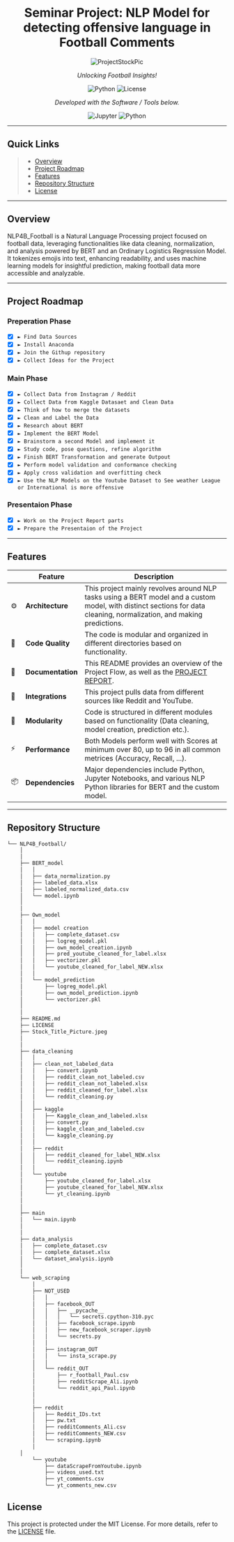 <p align="center">
    <h1 align="center">Seminar Project: NLP Model for detecting offensive language in Football Comments</h1>
</p>
<p align="center">
  <img src="https://github.com/prizyou/NLP4B_Football/raw/main/Stock_Title_Picture.jpeg" alt="ProjectStockPic">
</p>
<p align="center">
    <em>Unlocking Football Insights! </em>
</p>
<p align="center">
	<img src="https://img.shields.io/badge/Python-3.10-blue" alt="Python">
	<img src="https://img.shields.io/badge/License-MIT-orange" alt="License">
<p>
<p align="center">
		<em>Developed with the Software / Tools below.</em>
</p>
<p align="center">
	<img src="https://img.shields.io/badge/Jupyter-F37626.svg?style=flat&logo=Jupyter&logoColor=white" alt="Jupyter">
	<img src="https://img.shields.io/badge/Python-3776AB.svg?style=flat&logo=Python&logoColor=white" alt="Python">
</p>
<hr>

##  Quick Links

> - [Overview](#overview)
> - [Project Roadmap](#project-roadmap)
> - [Features](#features)
> - [Repository Structure](#repository-structure)
> - [License](#license)

---

##  Overview

NLP4B_Football is a Natural Language Processing project focused on football data, leveraging functionalities like data cleaning, normalization, and analysis powered by BERT and an Ordinary Logistics Regression Model. It tokenizes emojis into text, enhancing readability, and uses machine learning models for insightful prediction, making football data more accessible and analyzable.

---

##  Project Roadmap

### Preperation Phase

- [X] `► Find Data Sources`
- [X] `► Install Anaconda`
- [X] `► Join the Githup repository`
- [X] `► Collect Ideas for the Project`

### Main Phase

- [X] `► Collect Data from Instagram / Reddit`
- [X] `► Collect Data from Kaggle Datasaet and Clean Data`
- [X] `► Think of how to merge the datasets`
- [X] `► Clean and Label the Data`
- [X] `► Research about BERT`
- [X] `► Implement the BERT Model`
- [X] `► Brainstorm a second Model and implement it`
- [X] `► Study code, pose questions, refine algorithm`
- [X] `► Finish BERT Transformation and generate Outpout`
- [X] `► Perform model validation and conformance checking`
- [X] `► Apply cross validation and overfitting check`
- [X] `► Use the NLP Models on the Youtube Dataset to See weather League or International is more offensive`

### Presentaion Phase

- [X] `► Work on the Project Report parts`
- [X] `► Prepare the Presentaion of the Project`

---

##  Features

|    |   Feature         | Description |
|----|-------------------|---------------------------------------------------------------|
| ⚙️  | **Architecture** | This project mainly revolves around NLP tasks using a BERT model and a custom model, with distinct sections for data cleaning, normalization, and making predictions.|
| 🔩 | **Code Quality**  | The code is modular and organized in different directories based on functionality.|
| 📄 | **Documentation** | This README provides an overview of the Project Flow, as well as the [PROJECT REPORT](https://github.com/prizyou/NLP4B_Football/blob/main/Project%20Report.pdf).|
| 🔌 | **Integrations**  | This project pulls data from different sources like Reddit and YouTube.|
| 🧩 | **Modularity**    | Code is structured in different modules based on functionality (Data cleaning, model creation, prediction etc.).|
| ⚡️  | **Performance**  | Both Models perform well with Scores at minimum over 80, up to 96 in all common metrices (Accuracy, Recall, ...).|
| 📦 | **Dependencies**  | Major dependencies include Python, Jupyter Notebooks, and various NLP Python libraries for BERT and the custom model.|


---

##  Repository Structure

```sh
└── NLP4B_Football/
    │
    │
    ├── BERT_model
    │   │
    │   ├── data_normalization.py
    │   ├── labeled_data.xlsx
    │   ├── labeled_normalized_data.csv
    │   └── model.ipynb
    │
    │
    ├── Own_model
    │   │
    │   ├── model creation
    │   │   ├── complete_dataset.csv
    │   │   ├── logreg_model.pkl
    │   │   ├── own_model_creation.ipynb
    │   │   ├── pred_youtube_cleaned_for_label.xlsx
    │   │   ├── vectorizer.pkl
    │   │   └── youtube_cleaned_for_label_NEW.xlsx
    │   │
    │   └── model_prediction
    │       ├── logreg_model.pkl
    │       ├── own_model_prediction.ipynb
    │       └── vectorizer.pkl
    │
    │
    ├── README.md
    ├── LICENSE
    ├── Stock_Title_Picture.jpeg
    │
    │
    ├── data_cleaning
    │   │
    │   ├── clean_not_labeled_data
    │   │   ├── convert.ipynb
    │   │   ├── reddit_clean_not_labeled.csv
    │   │   ├── reddit_clean_not_labeled.xlsx
    │   │   ├── reddit_cleaned_for_label.xlsx
    │   │   └── reddit_cleaning.py
    │   │
    │   ├── kaggle
    │   │   ├── Kaggle_clean_and_labeled.xlsx
    │   │   ├── convert.py
    │   │   ├── kaggle_clean_and_labeled.csv
    │   │   └── kaggle_cleaning.py
    │   │
    │   ├── reddit
    │   │   ├── reddit_cleaned_for_label_NEW.xlsx
    │   │   └── reddit_cleaning.ipynb
    │   │
    │   └── youtube
    │       ├── youtube_cleaned_for_label.xlsx
    │       ├── youtube_cleaned_for_label_NEW.xlsx
    │       └── yt_cleaning.ipynb
    │
    │
    ├── main
    │   └── main.ipynb
    │
    │
    ├── data_analysis
    │   ├── complete_dataset.csv
    │   ├── complete_dataset.xlsx
    │   └── dataset_analysis.ipynb
    │
    │
    └── web_scraping
        │
        ├── NOT_USED
        │   │
        │   ├── facebook_OUT
        │   │   ├── __pycache__
        │   │   │   └── secrets.cpython-310.pyc
        │   │   ├── facebook_scrape.ipynb
        │   │   ├── new_facebook_scraper.ipynb
        │   │   └── secrets.py
        │   │
        │   ├── instagram_OUT
        │   │   └── insta_scrape.py
        │   │
        │   └── reddit_OUT
        │       ├── r_football_Paul.csv
        │       ├── redditScrape_Ali.ipynb
        │       └── reddit_api_Paul.ipynb
        │
        │
        ├── reddit
        │   ├── Reddit_IDs.txt
        │   ├── pw.txt
        │   ├── redditComments_Ali.csv
        │   ├── redditComments_NEW.csv
        │   └── scraping.ipynb
        │
	│
        └── youtube
            ├── dataScrapeFromYoutube.ipynb
            ├── videos_used.txt
            ├── yt_comments.csv
            └── yt_comments_new.csv
```

##  License

This project is protected under the MIT License. For more details, refer to the [LICENSE](https://github.com/prizyou/NLP4B_Football/blob/main/LICENSE) file.
